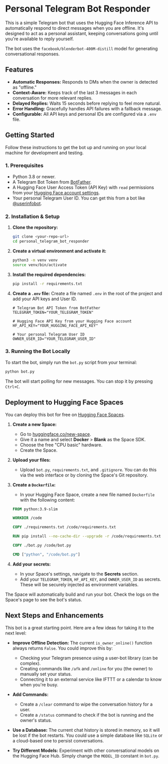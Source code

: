 # Personal Telegram Bot Responder

This is a simple Telegram bot that uses the Hugging Face Inference API to automatically respond to direct messages when you are offline. It's designed to act as a personal assistant, keeping conversations going until you're available to reply yourself.

The bot uses the `facebook/blenderbot-400M-distill` model for generating conversational responses.

## Features

-   **Automatic Responses:** Responds to DMs when the owner is detected as "offline."
-   **Context-Aware:** Keeps track of the last 3 messages in each conversation for more relevant replies.
-   **Delayed Replies:** Waits 15 seconds before replying to feel more natural.
-   **Error Handling:** Gracefully handles API failures with a fallback message.
-   **Configurable:** All API keys and personal IDs are configured via a `.env` file.

## Getting Started

Follow these instructions to get the bot up and running on your local machine for development and testing.

### 1. Prerequisites

-   Python 3.8 or newer.
-   A Telegram Bot Token from [BotFather](https://t.me/BotFather).
-   A Hugging Face User Access Token (API Key) with `read` permissions from your [Hugging Face account settings](https://huggingface.co/settings/tokens).
-   Your personal Telegram User ID. You can get this from a bot like [@userinfobot](https://t.me/userinfobot).

### 2. Installation & Setup

1.  **Clone the repository:**
    ```bash
    git clone <your-repo-url>
    cd personal_telegram_bot_responder
    ```

2.  **Create a virtual environment and activate it:**
    ```bash
    python3 -m venv venv
    source venv/bin/activate
    ```

3.  **Install the required dependencies:**
    ```bash
    pip install -r requirements.txt
    ```

4.  **Create a `.env` file:**
    Create a file named `.env` in the root of the project and add your API keys and User ID.

    ```dotenv
    # Telegram Bot API Token from BotFather
    TELEGRAM_TOKEN="YOUR_TELEGRAM_TOKEN"

    # Hugging Face API Key from your Hugging Face account
    HF_API_KEY="YOUR_HUGGING_FACE_API_KEY"

    # Your personal Telegram User ID
    OWNER_USER_ID="YOUR_TELEGRAM_USER_ID"
    ```

### 3. Running the Bot Locally

To start the bot, simply run the `bot.py` script from your terminal:

```bash
python bot.py
```

The bot will start polling for new messages. You can stop it by pressing `Ctrl+C`.

## Deployment to Hugging Face Spaces

You can deploy this bot for free on [Hugging Face Spaces](https://huggingface.co/spaces).

1.  **Create a new Space:**
    -   Go to [huggingface.co/new-space](https://huggingface.co/new-space).
    -   Give it a name and select **Docker** > **Blank** as the Space SDK.
    -   Choose the free "CPU basic" hardware.
    -   Create the Space.

2.  **Upload your files:**
    -   Upload `bot.py`, `requirements.txt`, and `.gitignore`. You can do this via the web interface or by cloning the Space's Git repository.

3.  **Create a `Dockerfile`:**
    -   In your Hugging Face Space, create a new file named `Dockerfile` with the following content:

    ```dockerfile
    FROM python:3.9-slim

    WORKDIR /code

    COPY ./requirements.txt /code/requirements.txt

    RUN pip install --no-cache-dir --upgrade -r /code/requirements.txt

    COPY ./bot.py /code/bot.py

    CMD ["python", "/code/bot.py"]
    ```

4.  **Add your secrets:**
    -   In your Space's settings, navigate to the **Secrets** section.
    -   Add your `TELEGRAM_TOKEN`, `HF_API_KEY`, and `OWNER_USER_ID` as secrets. These will be securely injected as environment variables.

The Space will automatically build and run your bot. Check the logs on the Space's page to see the bot's status.

## Next Steps and Enhancements

This bot is a great starting point. Here are a few ideas for taking it to the next level:

-   **Improve Offline Detection:** The current `is_owner_online()` function always returns `False`. You could improve this by:
    -   Checking your Telegram presence using a user-bot library (can be complex).
    -   Creating commands like `/afk` and `/online` for you (the owner) to manually set your status.
    -   Connecting it to an external service like IFTTT or a calendar to know when you're busy.

-   **Add Commands:**
    -   Create a `/clear` command to wipe the conversation history for a user.
    -   Create a `/status` command to check if the bot is running and the owner's status.

-   **Use a Database:** The current chat history is stored in memory, so it will be lost if the bot restarts. You could use a simple database like `SQLite` or a cloud-based one to persist conversations.

-   **Try Different Models:** Experiment with other conversational models on the Hugging Face Hub. Simply change the `MODEL_ID` constant in `bot.py`. 